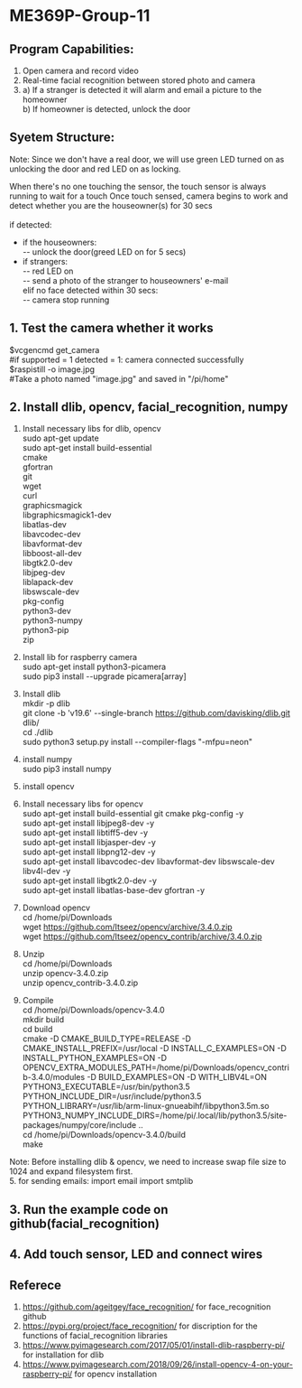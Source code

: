 # ME369P-Group-11

## Program Capabilities:
1. Open camera and record video
2. Real-time facial recognition between stored photo and camera
3. a) If a stranger is detected it will alarm and email a picture to the homeowner \
   b) If homeowner is detected, unlock the door 
   
## Syetem Structure:
Note: Since we don't have a real door, we will use green LED turned on as unlocking the door and red LED on as locking.

When there's no one touching the sensor, the touch sensor is always running to wait for a touch
Once touch sensed, camera begins to work and detect whether you are the houseowner(s) for 30 secs \
 \
if detected: 
   - if the houseowners: \
     -- unlock the door(greed LED on for 5 secs) 
   - if strangers:  \
      -- red LED on \
      -- send a photo of the stranger to houseowners' e-mail \
elif no face detected within 30 secs:                                                     
   -- camera stop running                                     
## 1. Test the camera whether it works 
   $vcgencmd get_camera \
   #if supported = 1 detected = 1: camera connected successfully \
   $raspistill -o image.jpg \
   #Take a photo named "image.jpg" and saved in "/pi/home" 

## 2. Install dlib, opencv, facial_recognition, numpy
   1. Install necessary libs for dlib, opencv \
       sudo apt-get update \
       sudo apt-get install build-essential \
       cmake \
       gfortran \
       git \
       wget \
       curl \
       graphicsmagick \
       libgraphicsmagick1-dev \
       libatlas-dev \
       libavcodec-dev \
       libavformat-dev \
       libboost-all-dev \
       libgtk2.0-dev \
       libjpeg-dev \
       liblapack-dev \
       libswscale-dev \
       pkg-config \
       python3-dev \
       python3-numpy \
       python3-pip \
       zip
   2. Install lib for raspberry camera \
      sudo apt-get install python3-picamera \
      sudo pip3 install --upgrade picamera[array] 
   3. Install dlib \
      mkdir -p dlib \
      git clone -b 'v19.6' --single-branch https://github.com/davisking/dlib.git dlib/ \
      cd ./dlib \
      sudo python3 setup.py install --compiler-flags "-mfpu=neon" 
   4. install numpy \
      sudo pip3 install numpy 
   5. install opencv 
1. Install necessary libs for opencv \
      sudo apt-get install build-essential git cmake pkg-config -y \
      sudo apt-get install libjpeg8-dev -y \
      sudo apt-get install libtiff5-dev -y \
      sudo apt-get install libjasper-dev -y \
      sudo apt-get install libpng12-dev -y \
      sudo apt-get install libavcodec-dev libavformat-dev libswscale-dev libv4l-dev -y \
      sudo apt-get install libgtk2.0-dev -y \
      sudo apt-get install libatlas-base-dev gfortran -y 

2. Download opencv \
      cd /home/pi/Downloads \
      wget https://github.com/Itseez/opencv/archive/3.4.0.zip \
      wget https://github.com/Itseez/opencv_contrib/archive/3.4.0.zip 

3. Unzip \
      cd /home/pi/Downloads \
      unzip opencv-3.4.0.zip \
      unzip opencv_contrib-3.4.0.zip 

4. Compile \
      cd /home/pi/Downloads/opencv-3.4.0 \
      mkdir build \
      cd build \
      cmake -D CMAKE_BUILD_TYPE=RELEASE -D CMAKE_INSTALL_PREFIX=/usr/local -D INSTALL_C_EXAMPLES=ON -D INSTALL_PYTHON_EXAMPLES=ON -D OPENCV_EXTRA_MODULES_PATH=/home/pi/Downloads/opencv_contrib-3.4.0/modules -D BUILD_EXAMPLES=ON -D WITH_LIBV4L=ON PYTHON3_EXECUTABLE=/usr/bin/python3.5 PYTHON_INCLUDE_DIR=/usr/include/python3.5 PYTHON_LIBRARY=/usr/lib/arm-linux-gnueabihf/libpython3.5m.so PYTHON3_NUMPY_INCLUDE_DIRS=/home/pi/.local/lib/python3.5/site-packages/numpy/core/include .. \
      cd /home/pi/Downloads/opencv-3.4.0/build \
      make 

Note: Before installing dlib & opencv, we need to increase swap file size to 1024 and expand filesystem first. \
5. for sending emails:
   import email
   import smtplib
   
## 3. Run the example code on github(facial_recognition)
## 4. Add touch sensor, LED and connect wires

## Referece 
1. https://github.com/ageitgey/face_recognition/ for face_recognition github
2. https://pypi.org/project/face_recognition/ for discription for the functions of facial_recognition libraries
3. https://www.pyimagesearch.com/2017/05/01/install-dlib-raspberry-pi/ for installation for dlib
4. https://www.pyimagesearch.com/2018/09/26/install-opencv-4-on-your-raspberry-pi/ for opencv installation
